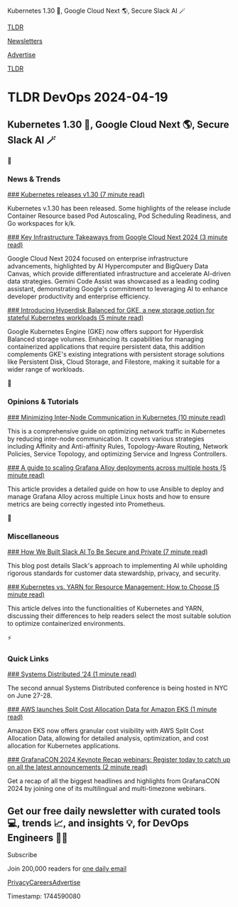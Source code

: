 Kubernetes 1.30 🚀, Google Cloud Next 🌎, Secure Slack AI 🪄

[TLDR](/)

[Newsletters](/newsletters)

[Advertise](https://advertise.tldr.tech/)

[TLDR](/)

# TLDR DevOps 2024-04-19

## Kubernetes 1.30 🚀, Google Cloud Next 🌎, Secure Slack AI 🪄

📱

### News & Trends

[### Kubernetes releases v1.30 (7 minute read)](https://kubernetes.io/blog/2024/04/17/kubernetes-v1-30-release/?utm_source=tldrdevops)

Kubernetes v.1.30 has been released. Some highlights of the release include Container Resource based Pod Autoscaling, Pod Scheduling Readiness, and Go workspaces for k/k.

[### Key Infrastructure Takeaways from Google Cloud Next 2024 (3 minute read)](https://thenewstack.io/key-infrastructure-takeaways-from-google-cloud-next-2024/?utm_source=tldrdevops)

Google Cloud Next 2024 focused on enterprise infrastructure advancements, highlighted by AI Hypercomputer and BigQuery Data Canvas, which provide differentiated infrastructure and accelerate AI-driven data strategies. Gemini Code Assist was showcased as a leading coding assistant, demonstrating Google's commitment to leveraging AI to enhance developer productivity and enterprise efficiency.

[### Introducing Hyperdisk Balanced for GKE, a new storage option for stateful Kubernetes workloads (5 minute read)](https://cloud.google.com/blog/products/containers-kubernetes/hyperdisk-balanced-for-gke-now-available/?utm_source=tldrdevops)

Google Kubernetes Engine (GKE) now offers support for Hyperdisk Balanced storage volumes. Enhancing its capabilities for managing containerized applications that require persistent data, this addition complements GKE's existing integrations with persistent storage solutions like Persistent Disk, Cloud Storage, and Filestore, making it suitable for a wider range of workloads.

🚀

### Opinions & Tutorials

[### Minimizing Inter-Node Communication in Kubernetes (10 minute read)](https://overcast.blog/minimizing-inter-node-communication-in-kubernetes-dc53a8e28212?utm_source=tldrdevops)

This is a comprehensive guide on optimizing network traffic in Kubernetes by reducing inter-node communication. It covers various strategies including Affinity and Anti-affinity Rules, Topology-Aware Routing, Network Policies, Service Topology, and optimizing Service and Ingress Controllers.

[### A guide to scaling Grafana Alloy deployments across multiple hosts (5 minute read)](https://grafana.com/blog/2024/04/15/a-guide-to-scaling-grafana-alloy-deployments-across-multiple-hosts/?utm_source=tldrdevops)

This article provides a detailed guide on how to use Ansible to deploy and manage Grafana Alloy across multiple Linux hosts and how to ensure metrics are being correctly ingested into Prometheus.

🎁

### Miscellaneous

[### How We Built Slack AI To Be Secure and Private (7 minute read)](https://slack.engineering/how-we-built-slack-ai-to-be-secure-and-private/?utm_source=tldrdevops)

This blog post details Slack's approach to implementing AI while upholding rigorous standards for customer data stewardship, privacy, and security.

[### Kubernetes vs. YARN for Resource Management: How to Choose (5 minute read)](https://thenewstack.io/kubernetes-vs-yarn-for-resource-management-how-to-choose/?utm_source=tldrdevops)

This article delves into the functionalities of Kubernetes and YARN, discussing their differences to help readers select the most suitable solution to optimize containerized environments.

⚡️

### Quick Links

[### Systems Distributed ‘24 (1 minute read)](https://systemsdistributed.com/?utm_source=tldrdevops)

The second annual Systems Distributed conference is being hosted in NYC on June 27-28.

[### AWS launches Split Cost Allocation Data for Amazon EKS (1 minute read)](https://aws.amazon.com/about-aws/whats-new/2024/04/aws-split-cost-allocation-data-amazon-eks/?utm_source=tldrdevops)

Amazon EKS now offers granular cost visibility with AWS Split Cost Allocation Data, allowing for detailed analysis, optimization, and cost allocation for Kubernetes applications.

[### GrafanaCON 2024 Keynote Recap webinars: Register today to catch up on all the latest announcements (2 minute read)](https://grafana.com/blog/2024/04/17/grafanacon-2024-keynote-recap-webinars-register-today-to-catch-up-on-all-the-latest-announcements/?utm_source=tldrdevops)

Get a recap of all the biggest headlines and highlights from GrafanaCON 2024 by joining one of its multilingual and multi-timezone webinars.

## Get our free daily newsletter with curated tools 💻, trends 📈, and insights 💡, for DevOps Engineers 👨‍💻

Subscribe

Join 200,000 readers for [one daily email](/api/latest/devops)

[Privacy](/privacy)[Careers](https://jobs.ashbyhq.com/tldr.tech)[Advertise](/devops/advertise)

Timestamp: 1744590080